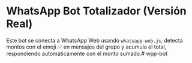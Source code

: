 # WhatsApp Bot Totalizador (Versión Real)

Este bot se conecta a WhatsApp Web usando `whatsapp-web.js`, detecta montos con el emoji ✅ en mensajes del grupo y acumula el total, respondiendo automáticamente con el monto sumado.#   w p p - b o t  
 